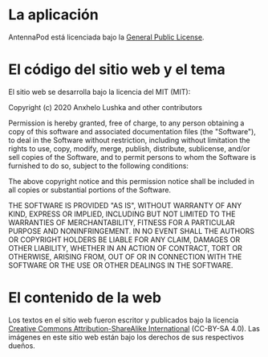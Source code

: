 # La aplicación

AntennaPod está licenciada bajo la [General Public License](https://github.com/AntennaPod/AntennaPod/blob/develop/LICENSE).

# El código del sitio web y el tema

El sitio web se desarrolla bajo la licencia del MIT (MIT):

Copyright (c) 2020 Anxhelo Lushka and other contributors

Permission is hereby granted, free of charge, to any person obtaining a copy of
this software and associated documentation files (the "Software"), to deal in
the Software without restriction, including without limitation the rights to
use, copy, modify, merge, publish, distribute, sublicense, and/or sell copies of
the Software, and to permit persons to whom the Software is furnished to do so,
subject to the following conditions:

The above copyright notice and this permission notice shall be included in all
copies or substantial portions of the Software.

THE SOFTWARE IS PROVIDED "AS IS", WITHOUT WARRANTY OF ANY KIND, EXPRESS OR
IMPLIED, INCLUDING BUT NOT LIMITED TO THE WARRANTIES OF MERCHANTABILITY, FITNESS
FOR A PARTICULAR PURPOSE AND NONINFRINGEMENT. IN NO EVENT SHALL THE AUTHORS OR
COPYRIGHT HOLDERS BE LIABLE FOR ANY CLAIM, DAMAGES OR OTHER LIABILITY, WHETHER
IN AN ACTION OF CONTRACT, TORT OR OTHERWISE, ARISING FROM, OUT OF OR IN
CONNECTION WITH THE SOFTWARE OR THE USE OR OTHER DEALINGS IN THE SOFTWARE.

# El contenido de la web

Los textos en el sitio web fueron escritor y publicados bajo la licencia
[Creative Commons Attribution-ShareAlike International](http://creativecommons.org/licenses/by-sa/4.0/legalcode)
(CC-BY-SA 4.0). Las imágenes en este sitio web están bajo los derechos de sus
respectivos dueños.
